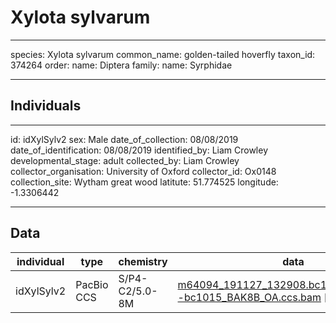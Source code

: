 # Xylota sylvarum

---
species: Xylota sylvarum
common_name: golden-tailed hoverfly
taxon_id: 374264
order:
  name: Diptera
family:
  name: Syrphidae

---

## Individuals

---
id: idXylSylv2
sex: Male
date_of_collection: 08/08/2019
date_of_identification: 08/08/2019
identified_by: Liam Crowley
developmental_stage: adult
collected_by: Liam Crowley
collector_organisation: University of Oxford
collector_id: Ox0148
collection_site: Wytham great wood
latitute: 51.774525
longitude: -1.3306442

---

## Data

| individual | type       | chemistry      | data |
| ---------- | ---------- | -------------- | ---- |
| idXylSylv2 | PacBio CCS | S/P4-C2/5.0-8M | [m64094_191127_132908.bc1015_BAK8B_OA--bc1015_BAK8B_OA.ccs.bam](https://darwin.cog.sanger.ac.uk/insects/Xylota_sylvarum/idXylSylv2/genomic_data/pacbio/m64094_191127_132908.bc1015_BAK8B_OA--bc1015_BAK8B_OA.ccs.bam) [[pbi](https://darwin.cog.sanger.ac.uk/insects/Xylota_sylvarum/idXylSylv2/genomic_data/pacbio/m64094_191127_132908.bc1015_BAK8B_OA--bc1015_BAK8B_OA.ccs.bam.pbi)]|
